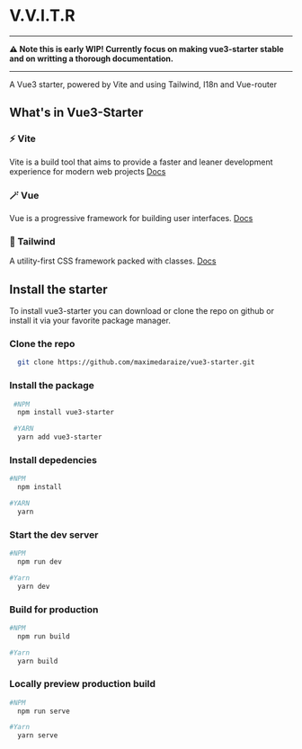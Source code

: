 # V.V.I.T.R

---

**:warning: Note this is early WIP! Currently focus on making vue3-starter stable and on writting a thorough documentation.**

---

A Vue3 starter, powered by Vite and using Tailwind, I18n and Vue-router

## What's in Vue3-Starter

### ⚡️ Vite

Vite is a build tool that aims to provide a faster and leaner development experience for modern web projects
[Docs](https://vitejs.dev/guide/)

### 🪄 Vue

Vue is a progressive framework for building user interfaces.
[Docs](https://v3.vuejs.org/guide/introduction.html)

### 🎨 Tailwind

A utility-first CSS framework packed with classes.
[Docs](https://tailwindcss.com/docs)

## Install the starter

To install vue3-starter you can download or clone the repo on github or install it via your favorite package manager.

### Clone the repo

```bash
  git clone https://github.com/maximedaraize/vue3-starter.git
```

### Install the package

```bash
 #NPM
  npm install vue3-starter

 #YARN
  yarn add vue3-starter
```

### Install depedencies

```bash
#NPM
  npm install

#YARN
  yarn
```

### Start the dev server

```bash
#NPM
  npm run dev

#Yarn
  yarn dev
```

### Build for production

```bash
#NPM
  npm run build

#Yarn
  yarn build
```

### Locally preview production build

```bash
#NPM
  npm run serve

#Yarn
  yarn serve
```
